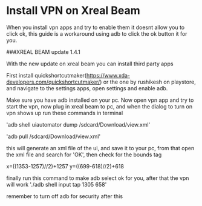 # Install VPN on Xreal Beam

When you install vpn apps and try to enable them it doesnt allow you to click ok, this guide is a workaround using adb to click the ok button it for you.

###XREAL BEAM update 1.4.1 


With the new update on xreal beam you can install third party apps

First install quickshortcutmaker(https://www.xda-developers.com/quickshortcutmaker/) or the one by rushikesh on playstore, and navigate to the settings apps, open settings and enable adb.

Make sure you have adb installed on your pc.
Now open vpn app and try to start the vpn, now plug in xreal beam to pc, and when the dialog to turn on vpn shows up run these commands in terminal

'adb shell uiautomator dump /sdcard/Download/view.xml'

'adb pull /sdcard/Download/view.xml'

this will generate an xml file of the ui, and save it to your pc, from that open the xml file and search for 'OK', then check for the bounds tag


<node index="1" text="‎‏‎‎‎‎‎‏‎‏‏‏‎‎‎‎‎‎‏‎‎‏‎‎‎‎‏‏‏‏‏‏‎‏‎‎‏‎‎‏‎‏‏‏‎‎‏‏‏‎‎‏‎‏‏‏‎‏‎‎‎‏‎‏‎‎‏‎‎‏‏‎‎‏‎‎‏‎‏‏‏‏‎‏‏‎‏‎‎‎‏‎‏‏‏‎OK‎‏‎‎‏‎" resource-id="android:id/button1" class="android.widget.Button" package="com.android.vpndialogs" content-desc="" checkable="false" checked="false" clickable="true" enabled="true" focusable="true" focused="false" scrollable="false" long-clickable="false" password="false" selected="false" bounds="[1257,618][1353,699]"/>

x=((1353-1257)//2)+1257 
y=((699-618)//2)+618

finally run this command to make adb select ok for you, after that the vpn will work
'./adb shell input tap 1305 658'

remember to turn off adb for security after this




